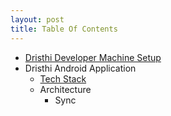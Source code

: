 ```yaml
---
layout: post
title: Table Of Contents
---
```


* [Dristhi Developer Machine Setup][1]
* Dristhi Android Application
    * [Tech Stack][2]
    * Architecture
        * Sync


[1]: /dev_box_setup
[2]: /dristhi_app/tech_stack
